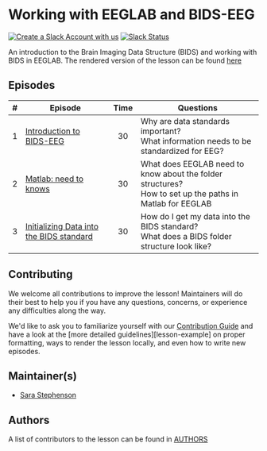 # Working with EEGLAB and BIDS-EEG

[![Create a Slack Account with us](https://img.shields.io/badge/Create_Slack_Account-The_Carpentries-071159.svg)](https://swc-slack-invite.herokuapp.com/)
[![Slack Status](https://img.shields.io/badge/Slack_Channel-neuroimaging-E01563.svg)](https://swcarpentry.slack.com/messages/CCJBHKCHZ)

An introduction to the Brain Imaging Data Structure (BIDS) and working with BIDS in EEGLAB. The rendered version of the lesson can be found [here](https://carpentries-incubator.github.io/SDC-BIDS-EEG-EEGLAB/)

## Episodes

| \#   | Episode | Time | Questions                                                   | 
| --- | ------- | :--: | ----------------------------------------------------------- |
| 1   | [Introduction to BIDS-EEG](https://carpentries-incubator.github.io/SDC-BIDS-EEG-EEGLAB/01-intro_BIDS_EEG.html)        | 30   | Why are data standards important? <br> What information needs to be standardized for EEG?                          |
| 2   | [Matlab: need to knows](https://carpentries-incubator.github.io/SDC-BIDS-EEG-EEGLAB/02-data_property.html)        | 30   | What does EEGLAB need to know about the folder structures? <br> How to set up the paths in Matlab for EEGLAB |
| 3   | [Initializing Data into the BIDS standard](https://carpentries-incubator.github.io/SDC-BIDS-EEG-EEGLAB/03-BIDS_init_EEG_EEGLAB.html)        | 30   | How do I get my data into the BIDS standard? <br> What does a BIDS folder structure look like?               |

## Contributing

We welcome all contributions to improve the lesson! Maintainers will do their best to help you if you have any
questions, concerns, or experience any difficulties along the way.

We'd like to ask you to familiarize yourself with our [Contribution Guide](CONTRIBUTING.md) and have a look at
the [more detailed guidelines][lesson-example] on proper formatting, ways to render the lesson locally, and even
how to write new episodes.

## Maintainer(s)

- [Sara Stephenson](https://github.com/SaraStephenson)

## Authors

A list of contributors to the lesson can be found in [AUTHORS](AUTHORS)


